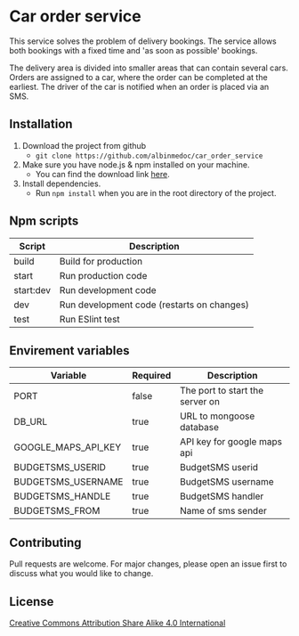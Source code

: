 # Car order service

This service solves the problem of delivery bookings. The service allows both bookings with a fixed time and 'as soon as possible' bookings.

The delivery area is divided into smaller areas that can contain several cars. Orders are assigned to a car, where the order can be completed at the earliest. The driver of the car is notified when an order is placed via an SMS.

## Installation

1. Download the project from github
    - `git clone https://github.com/albinmedoc/car_order_service`
2. Make sure you have node.js & npm installed on your machine.
    - You can find the download link [here](https://nodejs.org/en/download/).
3. Install dependencies.
    - Run `npm install` when you are in the root directory of the project.

## Npm scripts

| Script    | Description                                |
| --------- | ------------------------------------------ |
| build     | Build for production                       |
| start     | Run production code                        |
| start:dev | Run development code                       |
| dev       | Run development code (restarts on changes) |
| test      | Run ESlint test                            |

## Envirement variables

| Variable            | Required | Description                     |
| ------------------- | -------- | ------------------------------- |
| PORT                | false    | The port to start the server on |
| DB_URL              | true     | URL to mongoose database        |
| GOOGLE_MAPS_API_KEY | true     | API key for google maps api     |
| BUDGETSMS_USERID    | true     | BudgetSMS userid                |
| BUDGETSMS_USERNAME  | true     | BudgetSMS username              |
| BUDGETSMS_HANDLE    | true     | BudgetSMS handler               |
| BUDGETSMS_FROM      | true     | Name of sms sender              |

## Contributing

Pull requests are welcome. For major changes, please open an issue first to discuss what you would like to change.

## License

[Creative Commons Attribution Share Alike 4.0 International](LICENSE)
